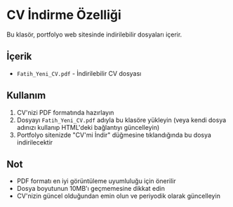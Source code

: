 # CV İndirme Özelliği

Bu klasör, portfolyo web sitesinde indirilebilir dosyaları içerir.

## İçerik

- `Fatih_Yeni_CV.pdf` - İndirilebilir CV dosyası

## Kullanım

1. CV'nizi PDF formatında hazırlayın
2. Dosyayı `Fatih_Yeni_CV.pdf` adıyla bu klasöre yükleyin (veya kendi dosya adınızı kullanıp HTML'deki bağlantıyı güncelleyin)
3. Portfolyo sitenizde "CV'mi İndir" düğmesine tıklandığında bu dosya indirilecektir

## Not

- PDF formatı en iyi görüntüleme uyumluluğu için önerilir
- Dosya boyutunun 10MB'ı geçmemesine dikkat edin
- CV'nizin güncel olduğundan emin olun ve periyodik olarak güncelleyin
